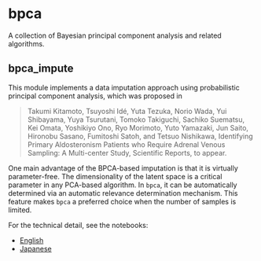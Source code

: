 # bpca

A collection of Bayesian principal component analysis and related algorithms.

## bpca_impute
This module implements a data imputation approach using probabilistic principal component analysis, which was proposed in

> Takumi Kitamoto, Tsuyoshi Idé, Yuta Tezuka, Norio Wada, Yui Shibayama, Yuya Tsurutani, Tomoko Takiguchi, Sachiko Suematsu, Kei Omata, Yoshikiyo Ono, Ryo Morimoto, Yuto Yamazaki, Jun Saito, Hironobu Sasano, Fumitoshi Satoh, and Tetsuo Nishikawa, Identifying Primary Aldosteronism Patients who Require Adrenal Venous Sampling: A Multi-center Study, Scientific Reports, to appear.

One main advantage of the BPCA-based imputation is that it is virtually parameter-free. The dimensionality of the latent space is a critical parameter in any PCA-based algorithm. In `bpca`, it can be automatically determined via an automatic relevance determination mechanism. This feature makes `bpca` a preferred choice when the number of samples is limited. 

For the technical detail, see the notebooks:
- [English](https://github.com/Idesan/bpca/blob/main/bmpca_impute.ipynb)
- [Japanese](https://github.com/Idesan/bpca/blob/main/bmpca_impute_JPN.ipynb)
